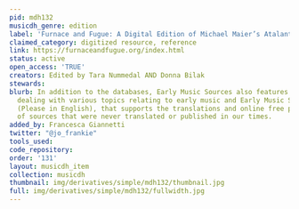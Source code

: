 ```yaml
---
pid: mdh132
musicdh_genre: edition
label: 'Furnace and Fugue: A Digital Edition of Michael Maier’s Atalanta fugiens (1618)'
claimed_category: digitized resource, reference
link: https://furnaceandfugue.org/index.html
status: active
open_access: 'TRUE'
creators: Edited by Tara Nummedal AND Donna Bilak
stewards:
blurb: In addition to the databases, Early Music Sources also features a youtube series
  dealing with various topics relating to early music and Early Music Sources PIE
  (Please in English), that supports the translations and online free publication
  of sources that were never translated or published in our times.
added_by: Francesca Giannetti
twitter: "@jo_frankie"
tools_used:
code_repository:
order: '131'
layout: musicdh_item
collection: musicdh
thumbnail: img/derivatives/simple/mdh132/thumbnail.jpg
full: img/derivatives/simple/mdh132/fullwidth.jpg
---
```

